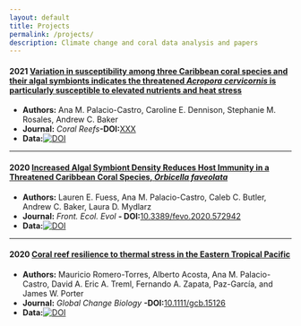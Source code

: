 ```yaml
---
layout: default
title: Projects
permalink: /projects/
description: Climate change and coral data analysis and papers 
---
```


#### 2021 [Variation in susceptibility among three Caribbean coral species and their algal symbionts indicates the threatened *Acropora cervicornis* is particularly susceptible to elevated nutrients and heat stress](https://github.com/anampc/NutrientsHeat_Caribbean/edit/main/README.md)

* **Authors:** Ana M. Palacio-Castro, Caroline E. Dennison, Stephanie M. Rosales, Andrew C. Baker
* **Journal:** _Coral Reefs_**-DOI:**[XXX](http://dx.doi.org/XXX)
* **Data:**[![DOI](https://zenodo.org/badge/323421269.svg)](https://zenodo.org/badge/latestdoi/323421269)
  
-----

#### 2020 [Increased Algal Symbiont Density Reduces Host Immunity in a Threatened Caribbean Coral Species, *Orbicella faveolata*](https://anampc.github.io/Ofav_NH4_SH/)

* **Authors:** Lauren E. Fuess, Ana M. Palacio-Castro, Caleb C. Butler, Andrew C. Baker, Laura D. Mydlarz
* **Journal:** _Front. Ecol. Evol_  **- DOI:**[10.3389/fevo.2020.572942](https://doi.org/10.3389/fevo.2020.572942) 
* **Data:**[![DOI](https://zenodo.org/badge/224942894.svg)](https://zenodo.org/badge/latestdoi/224942894)
  
-----

#### 2020 [Coral reef resilience to thermal stress in the Eastern Tropical Pacific](https://anampc.github.io/ETP_reef_resilience/)

* **Authors:** Mauricio Romero-Torres, Alberto Acosta, Ana M. Palacio-Castro, David A. Eric A. Treml, Fernando A. Zapata, Paz-García, and James W. Porter
* **Journal:** _Global Change Biology_ **-DOI:**[10.1111/gcb.15126](http://dx.doi.org/10.1111/gcb.15126)
* **Data:**[![DOI](https://zenodo.org/badge/doi/10.5281/zenodo.3404205.svg)](http://dx.doi.org/10.5281/zenodo.3404205)



